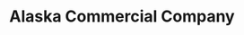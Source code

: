 ---
title: "Alaska Commercial Company"
url: /cordova/alaska-commercial-company/
shop: supermarket
---